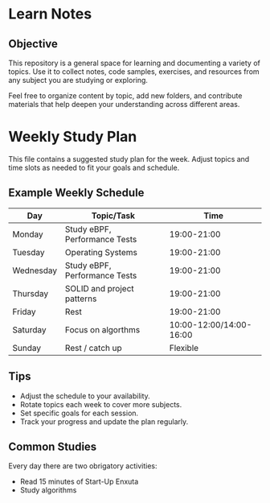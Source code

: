 # Learn Notes

## Objective

This repository is a general space for learning and documenting a variety of topics. Use it to collect notes, code samples, exercises, and resources from any subject you are studying or exploring.

Feel free to organize content by topic, add new folders, and contribute materials that help deepen your understanding across different areas.

# Weekly Study Plan

This file contains a suggested study plan for the week. Adjust topics and time slots as needed to fit your goals and schedule.

## Example Weekly Schedule

| Day       | Topic/Task                    | Time         |
|-----------|-------------------------------|--------------|
| Monday    | Study eBPF, Performance Tests | 19:00-21:00  |
| Tuesday   | Operating Systems             | 19:00-21:00  |
| Wednesday | Study eBPF, Performance Tests | 19:00-21:00  |
| Thursday  | SOLID and project patterns    | 19:00-21:00  |
| Friday    | Rest                          | 19:00-21:00  |
| Saturday  | Focus on algorthms            | 10:00-12:00/14:00-16:00  |
| Sunday    | Rest / catch up               | Flexible     |

## Tips
- Adjust the schedule to your availability.
- Rotate topics each week to cover more subjects.
- Set specific goals for each session.
- Track your progress and update the plan regularly.

## Common Studies

Every day there are two obrigatory activities:

- Read 15 minutes of Start-Up Enxuta
- Study algorithms